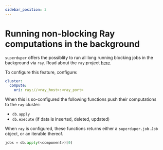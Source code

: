 ```yaml
---
sidebar_position: 3
---
```


# Running non-blocking Ray computations in the background

`superduper` offers the possiblity to run all long running blocking jobs in the background via `ray`.
Read about the `ray` project [here](https://www.ray.io/).

To configure this feature, configure:

```yaml
cluster:
  compute:
    uri: ray://<ray_host>:<ray_port>
```

When this is so-configured the following functions push their computations to the `ray` cluster:

- `db.apply`
- `db.execute` (if data is inserted, deleted, updated)

When `ray` is configured, these functions returns either a `superduper.job.Job` object, or an iterable thereof.

```python
jobs = db.apply(<component>)[0]
```